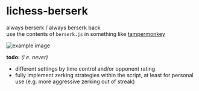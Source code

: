 # lichess-berserk
always berserk / always berserk back  
use the contents of `berserk.js` in something like [tampermonkey](https://www.tampermonkey.net/)

![example image](https://i.imgur.com/2DookIq.png)

**todo:** *(i.e. never)*
- different settings by time control and/or opponent rating  
- fully implement zerking strategies within the script, at least for personal use (e.g. more aggressive zerking out of streak)
